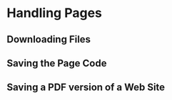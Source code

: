 # Handling Pages

## Downloading Files

## Saving the Page Code

## Saving a PDF version of a Web Site

